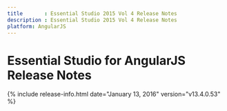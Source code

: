 ```yaml
---
title       : Essential Studio 2015 Vol 4 Release Notes
description : Essential Studio 2015 Vol 4 Release Notes
platform: AngularJS
---
```


# Essential Studio for AngularJS Release Notes

{% include release-info.html date="January 13, 2016" version="v13.4.0.53" %} 





